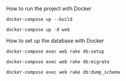 How to run the project with Docker

```angular2html
docker-compose up --build
```
```angular2html
docker-compose up -d web
```

How to set up the database with Docker
```angular2html
docker-compose exec web rake db:setup
```

```angular2html
docker-compose exec web rake db:migrate
```

```angular2html
docker-compose exec web rake db:dump_schema
```
